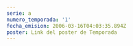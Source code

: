 ```yaml
---
serie: a
numero_temporada: '1'
fecha_emision: 2006-03-16T04:03:35.894Z
poster: Link del poster de Temporada
---
```


